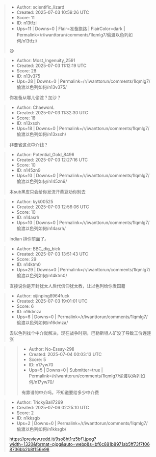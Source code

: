 > - Author: scientific_lizard
> - Created: 2025-07-03 10:59:26 UTC
> - Score: 11
> - ID: n13tfzi
> - Ups=11 | Downs=0 | Flair=准备跑路 | FlairColor=dark | Permalink=/r/iwanttorun/comments/1lqmlg7/偷渡以色列如何/n13tfzi/
>
> 😅

> - Author: Most_Ingenuity_2591
> - Created: 2025-07-03 11:12:19 UTC
> - Score: 28
> - ID: n13v375
> - Ups=28 | Downs=0 | Permalink=/r/iwanttorun/comments/1lqmlg7/偷渡以色列如何/n13v375/
>
> 你准备从哪儿偷渡？加沙？

> - Author: ChaewonL
> - Created: 2025-07-03 11:32:30 UTC
> - Score: 18
> - ID: n13xsxh
> - Ups=18 | Downs=0 | Permalink=/r/iwanttorun/comments/1lqmlg7/偷渡以色列如何/n13xsxh/
>
> 非要省这点中介钱？

> - Author: Potential_Gold_8496
> - Created: 2025-07-03 12:27:16 UTC
> - Score: 10
> - ID: n145zn9
> - Ups=10 | Downs=0 | Permalink=/r/iwanttorun/comments/1lqmlg7/偷渡以色列如何/n145zn9/
>
> 本sub黑皮只会给你发流汗黄豆劝你别去

> - Author: kyk00525
> - Created: 2025-07-03 12:56:06 UTC
> - Score: 10
> - ID: n14asrh
> - Ups=10 | Downs=0 | Permalink=/r/iwanttorun/comments/1lqmlg7/偷渡以色列如何/n14asrh/
>
> Indian 排你前面了。

> - Author: BBC_dig_bick
> - Created: 2025-07-03 13:51:43 UTC
> - Score: 29
> - ID: n14ktm0
> - Ups=29 | Downs=0 | Permalink=/r/iwanttorun/comments/1lqmlg7/偷渡以色列如何/n14ktm0/
>
> 直接说你是开封犹太人后代信仰犹太教，让以色列给你发国籍

> - Author: xijinping8964fuck
> - Created: 2025-07-03 19:01:01 UTC
> - Score: 6
> - ID: n16dmza
> - Ups=6 | Downs=0 | Permalink=/r/iwanttorun/comments/1lqmlg7/偷渡以色列如何/n16dmza/
>
> 去以色列找个中介就解决，现在战争时期，巴勒斯坦人矿没了导致工价连连涨

>> - Author: No-Essay-298
>> - Created: 2025-07-04 00:03:13 UTC
>> - Score: 5
>> - ID: n17yw70
>> - Ups=5 | Downs=0 | Submitter=true | Permalink=/r/iwanttorun/comments/1lqmlg7/偷渡以色列如何/n17yw70/
>>
>> 有靠谱的中介吗，不知道要给多少中介费

> - Author: TrickyBall7269
> - Created: 2025-07-06 02:25:10 UTC
> - Score: 2
> - ID: n1kksgb
> - Ups=2 | Downs=0 | Permalink=/r/iwanttorun/comments/1lqmlg7/偷渡以色列如何/n1kksgb/
>
> https://preview.redd.it/9so8ht1rz5bf1.jpeg?width=1320&format=pjpg&auto=webp&s=bf6c881b8971ab5ff73f7f068736bb2b8f156e98
